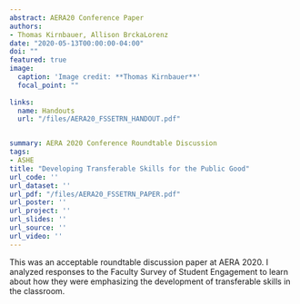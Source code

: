 ```yaml
---
abstract: AERA20 Conference Paper 
authors:
- Thomas Kirnbauer, Allison BrckaLorenz
date: "2020-05-13T00:00:00-04:00"
doi: ""
featured: true
image:
  caption: 'Image credit: **Thomas Kirnbauer**'
  focal_point: ""
  
links:
  name: Handouts
  url: "/files/AERA20_FSSETRN_HANDOUT.pdf"


summary: AERA 2020 Conference Roundtable Discussion
tags:
- ASHE
title: "Developing Transferable Skills for the Public Good"
url_code: ''
url_dataset: ''
url_pdf: "/files/AERA20_FSSETRN_PAPER.pdf"
url_poster: ''
url_project: ''
url_slides: ''
url_source: ''
url_video: ''
---
```


This was an acceptable roundtable discussion paper at AERA 2020. I analyzed responses to the Faculty Survey of Student Engagement to learn about how they were emphasizing the development of transferable skills in the classroom. 